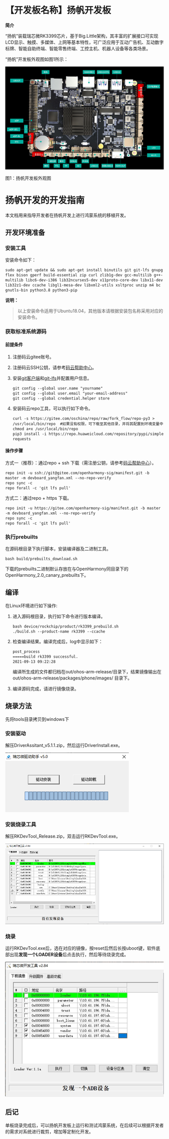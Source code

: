 # 【开发板名称】扬帆开发板

**简介**

“扬帆”装载瑞芯微RK3399芯片，基于Big.Little架构，其丰富的扩展接口可实现LCD显示、触摸、多媒体、上网等基本特性，可广泛应用于互动广告机、互动数字标牌、智能自助终端、智能零售终端、工控主机、机器人设备等各类场景。

“扬帆”开发板外观图如图1所示：

![图1 扬帆开发板](figures/yangfan_board.png)

图1：扬帆开发板外观图

# 扬帆开发的开发指南

本文档用来指导开发者在扬帆开发上进行鸿蒙系统的移植开发。

## 开发环境准备

### 安装工具

安装命令如下：

```
sudo apt-get update && sudo apt-get install binutils git git-lfs gnupg flex bison gperf build-essential zip curl zlib1g-dev gcc-multilib g++-multilib libc6-dev-i386 lib32ncurses5-dev x11proto-core-dev libx11-dev lib32z1-dev ccache libgl1-mesa-dev libxml2-utils xsltproc unzip m4 bc gnutls-bin python3.8 python3-pip
```

**说明：** 
>以上安装命令适用于Ubuntu18.04，其他版本请根据安装包名称采用对应的安装命令。

### 获取标准系统源码

#### 前提条件

1.  注册码云gitee账号。
2.  注册码云SSH公钥，请参考[码云帮助中心](https://gitee.com/help/articles/4191)。
3.  安装[git客户端](http://git-scm.com/book/zh/v2/%E8%B5%B7%E6%AD%A5-%E5%AE%89%E8%A3%85-Git)和[git-lfs](https://gitee.com/vcs-all-in-one/git-lfs?_from=gitee_search#downloading)并配置用户信息。

    ```
    git config --global user.name "yourname"
    git config --global user.email "your-email-address"
    git config --global credential.helper store
    ```

4.  安装码云repo工具，可以执行如下命令。

    ```
    curl -s https://gitee.com/oschina/repo/raw/fork_flow/repo-py3 > /usr/local/bin/repo  #如果没有权限，可下载至其他目录，并将其配置到环境变量中
    chmod a+x /usr/local/bin/repo
    pip3 install -i https://repo.huaweicloud.com/repository/pypi/simple requests
    ```


#### 操作步骤

方式一（推荐）：通过repo + ssh 下载（需注册公钥，请参考[码云帮助中心](https://gitee.com/help/articles/4191)）。

```
repo init -u ssh://git@gitee.com/openharmony-sig/manifest.git -b master -m devboard_yangfan.xml --no-repo-verify
repo sync -c
repo forall -c 'git lfs pull'
```

方式二：通过repo + https 下载。

```
repo init -u https://gitee.com/openharmony-sig/manifest.git -b master -m devboard_yangfan.xml --no-repo-verify
repo sync -c
repo forall -c 'git lfs pull'
```

### 执行prebuilts

在源码根目录下执行脚本，安装编译器及二进制工具。

```
bash build/prebuilts_download.sh
```

下载的prebuilts二进制默认存放在与OpenHarmony同目录下的OpenHarmony\_2.0\_canary\_prebuilts下。

## 编译

在Linux环境进行如下操作:

1.  进入源码根目录，执行如下命令进行版本编译。

    ```
    bash device/rockchip/product/rk3399_prebuild.sh
    ./build.sh --product-name rk3399 --ccache
    ```
2.  检查编译结果。编译完成后，log中显示如下：

    ```
    post_process
    =====build rk3399 successful.
    2021-09-13 09:22:28
    ```
    编译所生成的文件都归档在out/ohos-arm-release/目录下，结果镜像输出在 out/ohos-arm-release/packages/phone/images/ 目录下。

3.  编译源码完成，请进行镜像烧录。

## 烧录方法
先将tools目录拷贝到windows下

### 安装驱动
解压DriverAssitant_v5.1.1.zip，然后运行DriverInstall.exe。

![驱动安装](./figures/DriverAssitant.png)

### 安装烧录工具
解压RKDevTool_Release.zip，双击运行RKDevTool.exe。

![烧录工具安装](./figures/FlashTool.png)

### 烧录
运行RKDevTool.exe后，选在对应的镜像，按reset后然后长按uboot键，软件底部出现**发现一个LOADER设备**后点击执行，然后等待烧录完成。

![镜像烧录](./figures/Dowanload.png)

## 后记

单板烧录完成后，可以扬帆开发板上运行和测试鸿蒙系统，在后续可以根据开发者的需求对系统进行裁剪，增加等定制化开发。